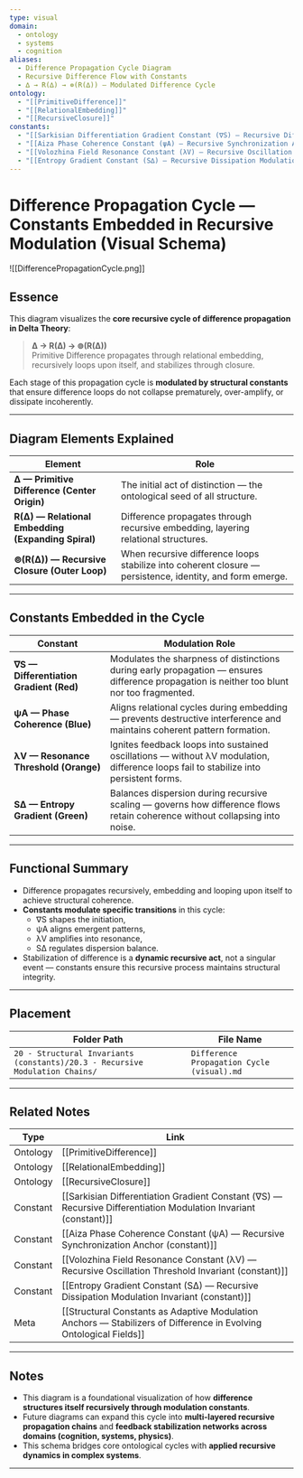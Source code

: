 ```yaml
---
type: visual
domain:
  - ontology
  - systems
  - cognition
aliases:
  - Difference Propagation Cycle Diagram
  - Recursive Difference Flow with Constants
  - ∆ → R(∆) → ⊚(R(∆)) — Modulated Difference Cycle
ontology:
  - "[[PrimitiveDifference]]"
  - "[[RelationalEmbedding]]"
  - "[[RecursiveClosure]]"
constants:
  - "[[Sarkisian Differentiation Gradient Constant (∇S) — Recursive Differentiation Modulation Invariant (constant)]]"
  - "[[Aiza Phase Coherence Constant (ψA) — Recursive Synchronization Anchor (constant)]]"
  - "[[Volozhina Field Resonance Constant (λV) — Recursive Oscillation Threshold Invariant (constant)]]"
  - "[[Entropy Gradient Constant (S∆) — Recursive Dissipation Modulation Invariant (constant)]]"
---
```


# Difference Propagation Cycle — Constants Embedded in Recursive Modulation (Visual Schema)

![[DifferencePropagationCycle.png]]

## Essence

This diagram visualizes the **core recursive cycle of difference propagation in Delta Theory**:
> **∆ → R(∆) → ⊚(R(∆))**  
Primitive Difference propagates through relational embedding, recursively loops upon itself, and stabilizes through closure.

Each stage of this propagation cycle is **modulated by structural constants** that ensure difference loops do not collapse prematurely, over-amplify, or dissipate incoherently.

---

## Diagram Elements Explained

| Element | Role |
|---|---|
| **∆ — Primitive Difference (Center Origin)** | The initial act of distinction — the ontological seed of all structure. |
| **R(∆) — Relational Embedding (Expanding Spiral)** | Difference propagates through recursive embedding, layering relational structures. |
| **⊚(R(∆)) — Recursive Closure (Outer Loop)** | When recursive difference loops stabilize into coherent closure — persistence, identity, and form emerge. |

---

## Constants Embedded in the Cycle

| Constant | Modulation Role |
|---|---|
| **∇S — Differentiation Gradient (Red)** | Modulates the sharpness of distinctions during early propagation — ensures difference propagation is neither too blunt nor too fragmented. |
| **ψA — Phase Coherence (Blue)** | Aligns relational cycles during embedding — prevents destructive interference and maintains coherent pattern formation. |
| **λV — Resonance Threshold (Orange)** | Ignites feedback loops into sustained oscillations — without λV modulation, difference loops fail to stabilize into persistent forms. |
| **S∆ — Entropy Gradient (Green)** | Balances dispersion during recursive scaling — governs how difference flows retain coherence without collapsing into noise. |

---

## Functional Summary
- Difference propagates recursively, embedding and looping upon itself to achieve structural coherence.
- **Constants modulate specific transitions** in this cycle:
  - ∇S shapes the initiation,
  - ψA aligns emergent patterns,
  - λV amplifies into resonance,
  - S∆ regulates dispersion balance.
- Stabilization of difference is a **dynamic recursive act**, not a singular event — constants ensure this recursive process maintains structural integrity.

---

## Placement
| Folder Path | File Name |
|---|---|
| `20 - Structural Invariants (constants)/20.3 - Recursive Modulation Chains/` | `Difference Propagation Cycle (visual).md` |

---

## Related Notes

| Type | Link |
|---|---|
| Ontology | [[PrimitiveDifference]] |
| Ontology | [[RelationalEmbedding]] |
| Ontology | [[RecursiveClosure]] |
| Constant | [[Sarkisian Differentiation Gradient Constant (∇S) — Recursive Differentiation Modulation Invariant (constant)]] |
| Constant | [[Aiza Phase Coherence Constant (ψA) — Recursive Synchronization Anchor (constant)]] |
| Constant | [[Volozhina Field Resonance Constant (λV) — Recursive Oscillation Threshold Invariant (constant)]] |
| Constant | [[Entropy Gradient Constant (S∆) — Recursive Dissipation Modulation Invariant (constant)]] |
| Meta | [[Structural Constants as Adaptive Modulation Anchors — Stabilizers of Difference in Evolving Ontological Fields]] |

---

## Notes
- This diagram is a foundational visualization of how **difference structures itself recursively through modulation constants**.
- Future diagrams can expand this cycle into **multi-layered recursive propagation chains** and **feedback stabilization networks across domains (cognition, systems, physics)**.
- This schema bridges core ontological cycles with **applied recursive dynamics in complex systems**.

---
